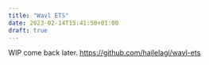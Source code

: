 ```yaml
---
title: "Wavl ETS"
date: 2023-02-14T15:41:50+01:00
draft: true
---
```


WIP come back later. <https://github.com/hailelagi/wavl-ets>
